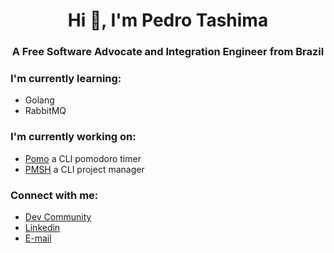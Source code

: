 <h1 align="center">Hi 👋, I'm Pedro Tashima</h1>
<h3 align="center">A Free Software Advocate and Integration Engineer from Brazil</h3>

### I'm currently learning:
* Golang
* RabbitMQ

### I'm currently working on:
* [Pomo](https://github.com/Tashima42/pomo) a CLI pomodoro timer
* [PMSH](https://github.com/Tashima42/pmsh) a CLI project manager

### Connect with me:
* [Dev Community](https://dev.to/tashima42)
* [Linkedin](https://www.linkedin.com/in/pedrotashima/)
* [E-mail](mailto:pedrotashima@protonmail.com)
